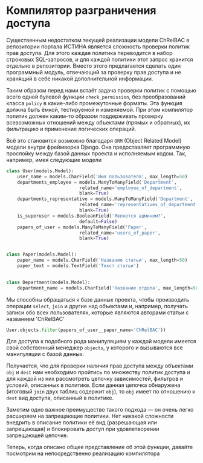 # Компилятор разграничения доступа

Существенным недостатком текущей реализации модели ChRelBAC в репозитории портала ИСТИНА является сложность проверки политик прав доступа. Для этого каждая политика переводится в набор строковых SQL-запросов, и для каждой политики этот запрос хранится отдельно в репозитории. Вместо этого предлагается сделать один программный модуль, отвечающий за проверку прав доступа и не хранящий в себе никакой дополнительной информации.

Таким образом перед нами встаёт задача проверки политик с помощью всего одной булевой функции `check_permission`, без преобразований класса `policy` в какие-либо промежуточные форматы. Эта функция должна быть ёмкой, тестируемой и изменяемой. При этом компилятор политик должен каким-то образом поддерживать проверку всевозможных отношений между объектами (прямых и обратных), их фильтрацию и применение логических операций.

Всё это становится возможно благодаря `ORM` (Object Related Model) модели внутри фреймворка Django. Она предоставляет программную прослойку между базой данных проекта и исполняемым кодом. Так, например, имея следующие модели


```Python
class User(models.Model):
	user_name = models.CharField('Имя пользователя', max_length=50)
	departments_employee = models.ManyToManyField('Department', 
						   related_name='employee_of_department', 
						   blank=True)
	departments_representative = models.ManyToManyField('Department',
	                       related_name='representatives_of_department',
						   blank=True)
	is_superuser = models.BooleanField('Является админом?',
						   default=False)
	papers_of_user = models.ManyToManyField('Paper',
						   related_name='users_of_paper',
						   blank=True)


class Paper(models.Model):
	paper_name = models.CharField('Название статьи', max_length=50)
	paper_text = models.TextField('Текст статьи')
  

class Department(models.Model):
	department_name = models.CharField('Название отдела', max_length=50)
```


Мы способны обращаться к базе данных проекта, чтобы производить операции `select`, `join` и другие над объектами и, например, получать записи обо всех пользователях, которые являются авторами статьи с названием 'ChRelBAC'


```Python
User.objects.filter(papers_of_user__paper_name='ChRelBAC'))
```

Для доступа к подобного рода манипуляциям у каждой модели имеется свой собственный менеджер `objects`, у которого и вызываются все манипуляции с базой данных.

Получается, что для проверки наличия прав доступа между объектами `obj` и `dest` нам необходимо пройтись по множеству политик доступа и для каждой из них рассмотреть цепочку зависимостей, фильтров и условий, описанных в политике. Если данная цепочка обнаружена (итоговый `join` двух таблиц содержит `obj`), то `obj` имеет по отношению к `dest` вид доступа, описанный в политике.

Заметим одно важное преимущество такого подхода — он очень легко расширяем на запрещающие политики. Нет никакой сложности внедрить в описание политики её вид (разрешающая или запрещающая) и блокировать доступ при удовлетворении запрещающей цепочке.

Теперь, когда описано общее представление об этой функции, давайте посмотрим на непосредственно реализацию компилятора

